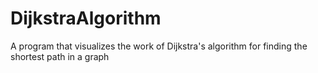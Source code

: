 # DijkstraAlgorithm
A program that visualizes the work of Dijkstra's algorithm for finding the shortest path in a graph
